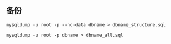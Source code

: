 ## 备份

```shell
mysqldump -u root -p --no-data dbname > dbname_structure.sql
```

```shell
mysqldump -u root -p dbname > dbname_all.sql
```